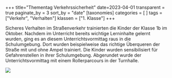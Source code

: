 +++
title="Thementag Verkehrssicherheit"
date=2023-04-01
transparent = true
paginate_by = 3
sort_by = "date"
[taxonomies]
categories = [ ]
tags = ["Verkehr", "Verhalten"]
klassen = ["1. Klasse"]
+++


Sicheres Verhalten im Straßenverkehr trainierten die Kinder der Klasse 1b im Oktober.
Nachdem im Unterricht bereits wichtige Lerninhalte gelernt wurden, ging es an diesem
Unterrichtsvormittag raus in die Schulumgebung. Dort wurden beispielweise das richtige
Überqueren der Straße mit und ohne Ampel trainiert. Die Kinder wurden sensibilisiert für
Gefahrenstellen in ihrer Schulumgebung. Abgerundet wurde der Unterrichtsvormittag mit
einem Rollerparcours in der Turnhalle.

<!-- more -->

![](märz20231.jpg)
